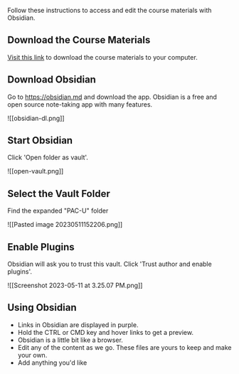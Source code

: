 Follow these instructions to access and edit the course materials with Obsidian.

## Download the Course Materials

[Visit this link](https://www.icloud.com/iclouddrive/0e6ZHsfxkEo7WAy5LXLt2J_Qw#PAC-U) to download the course materials to your computer.

## Download Obsidian
Go to <https://obsidian.md> and download the app. Obsidian is a free and open source note-taking app with many features.

![[obsidian-dl.png]]

## Start Obsidian

Click 'Open folder as vault'.


![[open-vault.png]]

## Select the Vault Folder

Find the expanded "PAC-U" folder

![[Pasted image 20230511152206.png]]

## Enable Plugins

Obsidian will ask you to trust this vault. Click 'Trust author and enable plugins'.

![[Screenshot 2023-05-11 at 3.25.07 PM.png]]

## Using Obsidian

- Links in Obsidian are displayed in purple.
- Hold the CTRL or CMD key and hover links to get a preview.
- Obsidian is a little bit like a browser.
- Edit any of the content as we go. These files are yours to keep and make your own.
- Add anything you'd like